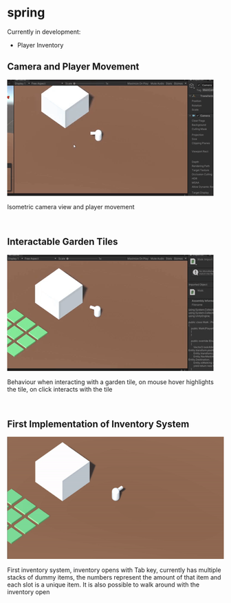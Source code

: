# spring

Currently in development: 
  - Player Inventory


<h2>Camera and Player Movement</h2>

![](Gifs/spring-jam-movement.gif)

<p>Isometric camera view and player movement</p>

<br>

<h2>Interactable Garden Tiles</h2>

![](Gifs/sping-jam-interact.gif)

<p>Behaviour when interacting with a garden tile, on mouse hover highlights the tile, on click interacts with the tile</p>

<br>

<h2>First Implementation of Inventory System</h2>

![](Gifs/spring-inventory-open.gif)

<p>First inventory system, inventory opens with Tab key, currently has multiple stacks of dummy items, the numbers represent the amount of that item and each slot is a unique item. It is also possible to walk around with the inventory open</p>
